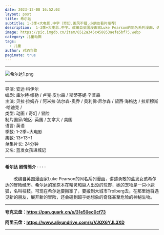 ```yaml
---
date: 2023-12-08 16:52:03
layout: post
title: 希尔达
subtitle: 1-3季+大电影.中字（奇幻.画风不错.小朋友看片推荐）
description:  1-3季+大电影.中字。改编自英国漫画家Luke Pearson的同名系列漫画，讲述勇敢的蓝发女孩希尔达的冒险经历。希尔达的家原本在精灵和巨人出没的荒野，她的宠物是一只小鹿狐，名叫枝枝...
image: https://pic.imgdb.cn/item/6512a345c458853aefe5bf75.webp
category: 儿童动画
tags:
  - 儿童
author: 对酒当歌
paginate: true
---
```

---
![希尔达1.png](https://pic.imgdb.cn/item/6512a353c458853aefe5c288.webp)

---

导演: 安迪·科伊尔  
编剧: 库尔特·缪勒 / 卢克·皮尔森 / 斯蒂芬妮·辛普森  
主演: 贝拉·拉姆齐 / 阿米拉·法尔森-奥乔 / 奥利佛·尼尔森 / 黛西·海格达 / 拉斯穆斯·哈迪克 /  
类型: 动画 / 奇幻 / 冒险  
制片国家/地区: 英国 / 加拿大 / 美国  
语言: 英语  
季数: 1-2季+大电影  
集数: 13+13+1  
单集片长: 24分钟  
又名: 蓝发女孩进城记  

---

#### 希尔达 剧情简介 · · · ·

　　改编自英国漫画家Luke Pearson的同名系列漫画，讲述勇敢的蓝发女孩希尔达的冒险经历。希尔达的家原本在精灵和巨人出没的荒野，她的宠物是一只小鹿狐，名叫枝枝。可现在希尔达要搬家了，要搬到大城市Trolberg去，在那里她将遇见新的朋友，展开新的冒险，还会碰到超乎她想象的奇怪甚至危险的神秘生物。

---

**夸克云盘：<https://pan.quark.cn/s/31e50ec0cf73>**

**阿里云盘：<https://www.aliyundrive.com/s/VJQX6YJL3XD>**

---
